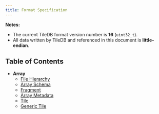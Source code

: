 ```yaml
---
title: Format Specification
---
```


**Notes:**

* The current TileDB format version number is **16** (`uint32_t`).
* All data written by TileDB and referenced in this document is **little-endian**.

## Table of Contents

* **Array**
   * [File Hierarchy](./array_file_hierarchy.md)
   * [Array Schema](./array_schema.md)
   * [Fragment](./fragment.md)
   * [Array Metadata](./metadata.md)
   * [Tile](./tile.md)
   * [Generic Tile](./generic_tile.md)

